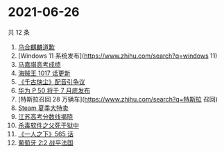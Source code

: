 # 2021-06-26

共 12 条

<!-- BEGIN ZHIHUSEARCH -->
<!-- 最后更新时间 Sat Jun 26 2021 17:08:04 GMT+0800 (China Standard Time) -->
1. [乌合麒麟道歉](https://www.zhihu.com/search?q=乌合麒麟)
1. [Windows 11 系统发布](https://www.zhihu.com/search?q=windows 11)
1. [马嘉祺高考成绩](https://www.zhihu.com/search?q=马嘉祺高考)
1. [海贼王 1017 话更新](https://www.zhihu.com/search?q=海贼王)
1. [《千古玦尘》配音引争议](https://www.zhihu.com/search?q=千古玦尘配音)
1. [华为 P 50 将于 7 月底发布](https://www.zhihu.com/search?q=华为p50)
1. [特斯拉召回 28 万辆车](https://www.zhihu.com/search?q=特斯拉 召回)
1. [Steam 夏季大特卖](https://www.zhihu.com/search?q=Steam)
1. [江苏高考分数线揭晓](https://www.zhihu.com/search?q=江西高考)
1. [杀毒软件之父死于狱中](https://www.zhihu.com/search?q=杀毒软件之父)
1. [《一人之下》565 话](https://www.zhihu.com/search?q=一人之下)
1. [葡萄牙 2:2 战平法国](https://www.zhihu.com/search?q=葡萄牙队)
<!-- END ZHIHUSEARCH -->
